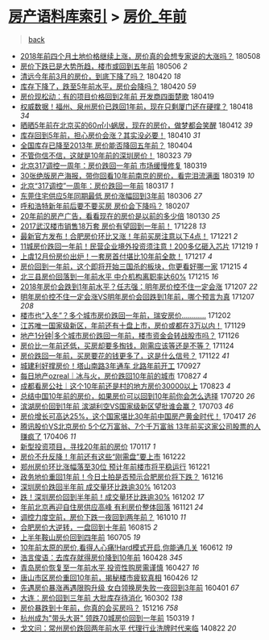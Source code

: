 [房产语料库索引](../../README.md)  > [房价_年前](房价_年前.md)
====
> [back](../README.md)

- [2018年前四个月土地价格继续上涨，房价真的会想专家说的大涨吗？](http://jkwz.applinzi.com/ittc/7100450335854429191.html#2018%E5%B9%B4%E5%89%8D%E5%9B%9B%E4%B8%AA%E6%9C%88%E5%9C%9F%E5%9C%B0%E4%BB%B7%E6%A0%BC%E7%BB%A7%E7%BB%AD%E4%B8%8A%E6%B6%A8%EF%BC%8C%E6%88%BF%E4%BB%B7%E7%9C%9F%E7%9A%84%E4%BC%9A%E6%83%B3%E4%B8%93%E5%AE%B6%E8%AF%B4%E7%9A%84%E5%A4%A7%E6%B6%A8%E5%90%97%EF%BC%9F) 180508  
- [房价下跌已是大势所趋，楼市或回到五年前](http://jkwz.applinzi.com/ittc/7098177285805048849.html#%E6%88%BF%E4%BB%B7%E4%B8%8B%E8%B7%8C%E5%B7%B2%E6%98%AF%E5%A4%A7%E5%8A%BF%E6%89%80%E8%B6%8B%EF%BC%8C%E6%A5%BC%E5%B8%82%E6%88%96%E5%9B%9E%E5%88%B0%E4%BA%94%E5%B9%B4%E5%89%8D) 180506 *2* 
- [清远今年前3月的房价，到底下降了吗？](http://jkwz.applinzi.com/ittc/7094173744765600778.html#%E6%B8%85%E8%BF%9C%E4%BB%8A%E5%B9%B4%E5%89%8D3%E6%9C%88%E7%9A%84%E6%88%BF%E4%BB%B7%EF%BC%8C%E5%88%B0%E5%BA%95%E4%B8%8B%E9%99%8D%E4%BA%86%E5%90%97%EF%BC%9F) 180420 *18* 
- [库存下降了，跌至5年前水平，房价会降吗？](http://jkwz.applinzi.com/ittc/7093976694866314256.html#%E5%BA%93%E5%AD%98%E4%B8%8B%E9%99%8D%E4%BA%86%EF%BC%8C%E8%B7%8C%E8%87%B35%E5%B9%B4%E5%89%8D%E6%B0%B4%E5%B9%B3%EF%BC%8C%E6%88%BF%E4%BB%B7%E4%BC%9A%E9%99%8D%E5%90%97%EF%BC%9F) 180420 *59* 
- [房价现松动：有的项目价格回到2年前 开发商四面楚歌](http://jkwz.applinzi.com/ittc/7093737181652976657.html#%E6%88%BF%E4%BB%B7%E7%8E%B0%E6%9D%BE%E5%8A%A8%EF%BC%9A%E6%9C%89%E7%9A%84%E9%A1%B9%E7%9B%AE%E4%BB%B7%E6%A0%BC%E5%9B%9E%E5%88%B02%E5%B9%B4%E5%89%8D+%E5%BC%80%E5%8F%91%E5%95%86%E5%9B%9B%E9%9D%A2%E6%A5%9A%E6%AD%8C) 180419  
- [权威数据！福州、泉州房价已跌回1年前，现在只剩厦门还在硬撑？](http://jkwz.applinzi.com/ittc/7093376461518144522.html#%E6%9D%83%E5%A8%81%E6%95%B0%E6%8D%AE%EF%BC%81%E7%A6%8F%E5%B7%9E%E3%80%81%E6%B3%89%E5%B7%9E%E6%88%BF%E4%BB%B7%E5%B7%B2%E8%B7%8C%E5%9B%9E1%E5%B9%B4%E5%89%8D%EF%BC%8C%E7%8E%B0%E5%9C%A8%E5%8F%AA%E5%89%A9%E5%8E%A6%E9%97%A8%E8%BF%98%E5%9C%A8%E7%A1%AC%E6%92%91%EF%BC%9F) 180418 *34* 
- [晒晒5年前在北京买的60㎡小蜗居，现在的房价，做梦都会笑醒](http://jkwz.applinzi.com/ittc/7091113264601891846.html#%E6%99%92%E6%99%925%E5%B9%B4%E5%89%8D%E5%9C%A8%E5%8C%97%E4%BA%AC%E4%B9%B0%E7%9A%8460%E3%8E%A1%E5%B0%8F%E8%9C%97%E5%B1%85%EF%BC%8C%E7%8E%B0%E5%9C%A8%E7%9A%84%E6%88%BF%E4%BB%B7%EF%BC%8C%E5%81%9A%E6%A2%A6%E9%83%BD%E4%BC%9A%E7%AC%91%E9%86%92) 180412 *39* 
- [库存回到5年前，担心房价会涨？其实没必要！](http://jkwz.applinzi.com/ittc/7090282416122102800.html#%E5%BA%93%E5%AD%98%E5%9B%9E%E5%88%B05%E5%B9%B4%E5%89%8D%EF%BC%8C%E6%8B%85%E5%BF%83%E6%88%BF%E4%BB%B7%E4%BC%9A%E6%B6%A8%EF%BC%9F%E5%85%B6%E5%AE%9E%E6%B2%A1%E5%BF%85%E8%A6%81%EF%BC%81) 180410 *31* 
- [全国库存已降至2013年 房价能否降回五年前？](http://jkwz.applinzi.com/ittc/7088065071349761041.html#%E5%85%A8%E5%9B%BD%E5%BA%93%E5%AD%98%E5%B7%B2%E9%99%8D%E8%87%B32013%E5%B9%B4+%E6%88%BF%E4%BB%B7%E8%83%BD%E5%90%A6%E9%99%8D%E5%9B%9E%E4%BA%94%E5%B9%B4%E5%89%8D%EF%BC%9F) 180404  
- [不管你信不信，这就是10年前的深圳房价！](http://jkwz.applinzi.com/ittc/7083701214518969360.html#%E4%B8%8D%E7%AE%A1%E4%BD%A0%E4%BF%A1%E4%B8%8D%E4%BF%A1%EF%BC%8C%E8%BF%99%E5%B0%B1%E6%98%AF10%E5%B9%B4%E5%89%8D%E7%9A%84%E6%B7%B1%E5%9C%B3%E6%88%BF%E4%BB%B7%EF%BC%81) 180323 *79* 
- [北京317调控一周年：房价跌回一年前 市场缓慢修复](http://jkwz.applinzi.com/ittc/7082314016489997318.html#%E5%8C%97%E4%BA%AC317%E8%B0%83%E6%8E%A7%E4%B8%80%E5%91%A8%E5%B9%B4%EF%BC%9A%E6%88%BF%E4%BB%B7%E8%B7%8C%E5%9B%9E%E4%B8%80%E5%B9%B4%E5%89%8D+%E5%B8%82%E5%9C%BA%E7%BC%93%E6%85%A2%E4%BF%AE%E5%A4%8D) 180319  
- [30张绝版房产海报，带你回看10年前南京的房价，看完泪流满面](http://jkwz.applinzi.com/ittc/7082233516136072209.html#30%E5%BC%A0%E7%BB%9D%E7%89%88%E6%88%BF%E4%BA%A7%E6%B5%B7%E6%8A%A5%EF%BC%8C%E5%B8%A6%E4%BD%A0%E5%9B%9E%E7%9C%8B10%E5%B9%B4%E5%89%8D%E5%8D%97%E4%BA%AC%E7%9A%84%E6%88%BF%E4%BB%B7%EF%BC%8C%E7%9C%8B%E5%AE%8C%E6%B3%AA%E6%B5%81%E6%BB%A1%E9%9D%A2) 180319 *10* 
- [北京“317调控”一周年：房价跌回一年前](http://jkwz.applinzi.com/ittc/7081339652634313735.html#%E5%8C%97%E4%BA%AC%E2%80%9C317%E8%B0%83%E6%8E%A7%E2%80%9D%E4%B8%80%E5%91%A8%E5%B9%B4%EF%BC%9A%E6%88%BF%E4%BB%B7%E8%B7%8C%E5%9B%9E%E4%B8%80%E5%B9%B4%E5%89%8D) 180317 *1* 
- [东莞住宅供应5年同期最低 房价涨幅回到3年前](http://jkwz.applinzi.com/ittc/7077280427863966736.html#%E4%B8%9C%E8%8E%9E%E4%BD%8F%E5%AE%85%E4%BE%9B%E5%BA%945%E5%B9%B4%E5%90%8C%E6%9C%9F%E6%9C%80%E4%BD%8E+%E6%88%BF%E4%BB%B7%E6%B6%A8%E5%B9%85%E5%9B%9E%E5%88%B03%E5%B9%B4%E5%89%8D) 180306 *27* 
- [呼和浩特新年前后要不要买房 房价会下降吗？](http://jkwz.applinzi.com/ittc/7067375177568879627.html#%E5%91%BC%E5%92%8C%E6%B5%A9%E7%89%B9%E6%96%B0%E5%B9%B4%E5%89%8D%E5%90%8E%E8%A6%81%E4%B8%8D%E8%A6%81%E4%B9%B0%E6%88%BF+%E6%88%BF%E4%BB%B7%E4%BC%9A%E4%B8%8B%E9%99%8D%E5%90%97%EF%BC%9F) 180207  
- [20年前的房产广告，看看现在的房价是以前的多少倍](http://jkwz.applinzi.com/ittc/7064378268294054918.html#20%E5%B9%B4%E5%89%8D%E7%9A%84%E6%88%BF%E4%BA%A7%E5%B9%BF%E5%91%8A%EF%BC%8C%E7%9C%8B%E7%9C%8B%E7%8E%B0%E5%9C%A8%E7%9A%84%E6%88%BF%E4%BB%B7%E6%98%AF%E4%BB%A5%E5%89%8D%E7%9A%84%E5%A4%9A%E5%B0%91%E5%80%8D) 180130 *25* 
- [2017武汉楼市销售18万套 房价有望回到一年前！](http://jkwz.applinzi.com/ittc/7052118573969851408.html#2017%E6%AD%A6%E6%B1%89%E6%A5%BC%E5%B8%82%E9%94%80%E5%94%AE18%E4%B8%87%E5%A5%97+%E6%88%BF%E4%BB%B7%E6%9C%89%E6%9C%9B%E5%9B%9E%E5%88%B0%E4%B8%80%E5%B9%B4%E5%89%8D%EF%BC%81) 171228 *13* 
- [最新官方发布！合肥房价环比又涨！年前买房注意以下4点！](http://jkwz.applinzi.com/ittc/7049580783738553360.html#%E6%9C%80%E6%96%B0%E5%AE%98%E6%96%B9%E5%8F%91%E5%B8%83%EF%BC%81%E5%90%88%E8%82%A5%E6%88%BF%E4%BB%B7%E7%8E%AF%E6%AF%94%E5%8F%88%E6%B6%A8%EF%BC%81%E5%B9%B4%E5%89%8D%E4%B9%B0%E6%88%BF%E6%B3%A8%E6%84%8F%E4%BB%A5%E4%B8%8B4%E7%82%B9%EF%BC%81) 171221 *2* 
- [11城房价跌回一年前！民营企业境外投资须注意！200多亿砸入芯片](http://jkwz.applinzi.com/ittc/7048677925681890321.html#11%E5%9F%8E%E6%88%BF%E4%BB%B7%E8%B7%8C%E5%9B%9E%E4%B8%80%E5%B9%B4%E5%89%8D%EF%BC%81%E6%B0%91%E8%90%A5%E4%BC%81%E4%B8%9A%E5%A2%83%E5%A4%96%E6%8A%95%E8%B5%84%E9%A1%BB%E6%B3%A8%E6%84%8F%EF%BC%81200%E5%A4%9A%E4%BA%BF%E7%A0%B8%E5%85%A5%E8%8A%AF%E7%89%87) 171219 *1* 
- [上虞12月份房价出炉！一套房首付堪比10年前全款！](http://jkwz.applinzi.com/ittc/7047980050551407633.html#%E4%B8%8A%E8%99%9E12%E6%9C%88%E4%BB%BD%E6%88%BF%E4%BB%B7%E5%87%BA%E7%82%89%EF%BC%81%E4%B8%80%E5%A5%97%E6%88%BF%E9%A6%96%E4%BB%98%E5%A0%AA%E6%AF%9410%E5%B9%B4%E5%89%8D%E5%85%A8%E6%AC%BE%EF%BC%81) 171217 *4* 
- [房价回到一年前，这个即将开始三国杀的板块，你更看好哪一家](http://jkwz.applinzi.com/ittc/7047325936268084241.html#%E6%88%BF%E4%BB%B7%E5%9B%9E%E5%88%B0%E4%B8%80%E5%B9%B4%E5%89%8D%EF%BC%8C%E8%BF%99%E4%B8%AA%E5%8D%B3%E5%B0%86%E5%BC%80%E5%A7%8B%E4%B8%89%E5%9B%BD%E6%9D%80%E7%9A%84%E6%9D%BF%E5%9D%97%EF%BC%8C%E4%BD%A0%E6%9B%B4%E7%9C%8B%E5%A5%BD%E5%93%AA%E4%B8%80%E5%AE%B6) 171215 *4* 
- [北三县房价回落到一年前水平 中介机构离职率达60%](http://jkwz.applinzi.com/ittc/7047198541858997265.html#%E5%8C%97%E4%B8%89%E5%8E%BF%E6%88%BF%E4%BB%B7%E5%9B%9E%E8%90%BD%E5%88%B0%E4%B8%80%E5%B9%B4%E5%89%8D%E6%B0%B4%E5%B9%B3+%E4%B8%AD%E4%BB%8B%E6%9C%BA%E6%9E%84%E7%A6%BB%E8%81%8C%E7%8E%87%E8%BE%BE60%25) 171215 *16* 
- [2018年房价会跌到1年前水平？任志强：明年房价控不住一定会涨](http://jkwz.applinzi.com/ittc/7044388913232217104.html#2018%E5%B9%B4%E6%88%BF%E4%BB%B7%E4%BC%9A%E8%B7%8C%E5%88%B01%E5%B9%B4%E5%89%8D%E6%B0%B4%E5%B9%B3%EF%BC%9F%E4%BB%BB%E5%BF%97%E5%BC%BA%EF%BC%9A%E6%98%8E%E5%B9%B4%E6%88%BF%E4%BB%B7%E6%8E%A7%E4%B8%8D%E4%BD%8F%E4%B8%80%E5%AE%9A%E4%BC%9A%E6%B6%A8) 171207 *22* 
- [明年房价控不住一定会涨VS明年房价会回跌到1年前，哪个预言为真](http://jkwz.applinzi.com/ittc/7044388913202873360.html#%E6%98%8E%E5%B9%B4%E6%88%BF%E4%BB%B7%E6%8E%A7%E4%B8%8D%E4%BD%8F%E4%B8%80%E5%AE%9A%E4%BC%9A%E6%B6%A8VS%E6%98%8E%E5%B9%B4%E6%88%BF%E4%BB%B7%E4%BC%9A%E5%9B%9E%E8%B7%8C%E5%88%B01%E5%B9%B4%E5%89%8D%EF%BC%8C%E5%93%AA%E4%B8%AA%E9%A2%84%E8%A8%80%E4%B8%BA%E7%9C%9F) 171207 *208* 
- [楼市也“入冬”？多个城市房价跌回一年前，瑞安房价…………](http://jkwz.applinzi.com/ittc/7042515361667220497.html#%E6%A5%BC%E5%B8%82%E4%B9%9F%E2%80%9C%E5%85%A5%E5%86%AC%E2%80%9D%EF%BC%9F%E5%A4%9A%E4%B8%AA%E5%9F%8E%E5%B8%82%E6%88%BF%E4%BB%B7%E8%B7%8C%E5%9B%9E%E4%B8%80%E5%B9%B4%E5%89%8D%EF%BC%8C%E7%91%9E%E5%AE%89%E6%88%BF%E4%BB%B7%E2%80%A6%E2%80%A6%E2%80%A6%E2%80%A6) 171202  
- [江苏唯一国家级新区，年前还有十盘上市，房价或都在3万以内！](http://jkwz.applinzi.com/ittc/7041321447438418961.html#%E6%B1%9F%E8%8B%8F%E5%94%AF%E4%B8%80%E5%9B%BD%E5%AE%B6%E7%BA%A7%E6%96%B0%E5%8C%BA%EF%BC%8C%E5%B9%B4%E5%89%8D%E8%BF%98%E6%9C%89%E5%8D%81%E7%9B%98%E4%B8%8A%E5%B8%82%EF%BC%8C%E6%88%BF%E4%BB%B7%E6%88%96%E9%83%BD%E5%9C%A83%E4%B8%87%E4%BB%A5%E5%86%85%EF%BC%81) 171129  
- [地产1分钟|多个城市房价跌回一年前，楼市资金会转战股市吗？](http://jkwz.applinzi.com/ittc/7040354533463557137.html#%E5%9C%B0%E4%BA%A71%E5%88%86%E9%92%9F%7C%E5%A4%9A%E4%B8%AA%E5%9F%8E%E5%B8%82%E6%88%BF%E4%BB%B7%E8%B7%8C%E5%9B%9E%E4%B8%80%E5%B9%B4%E5%89%8D%EF%BC%8C%E6%A5%BC%E5%B8%82%E8%B5%84%E9%87%91%E4%BC%9A%E8%BD%AC%E6%88%98%E8%82%A1%E5%B8%82%E5%90%97%EF%BC%9F) 171126  
- [房价比一年前还低，买房却要多掏钱，刚需应该等还是不等？](http://jkwz.applinzi.com/ittc/7039616664923014161.html#%E6%88%BF%E4%BB%B7%E6%AF%94%E4%B8%80%E5%B9%B4%E5%89%8D%E8%BF%98%E4%BD%8E%EF%BC%8C%E4%B9%B0%E6%88%BF%E5%8D%B4%E8%A6%81%E5%A4%9A%E6%8E%8F%E9%92%B1%EF%BC%8C%E5%88%9A%E9%9C%80%E5%BA%94%E8%AF%A5%E7%AD%89%E8%BF%98%E6%98%AF%E4%B8%8D%E7%AD%89%EF%BC%9F) 171124  
- [房价跌回一年前，买房要花的钱更多了，这是什么信号？](http://jkwz.applinzi.com/ittc/7038718720162137105.html#%E6%88%BF%E4%BB%B7%E8%B7%8C%E5%9B%9E%E4%B8%80%E5%B9%B4%E5%89%8D%EF%BC%8C%E4%B9%B0%E6%88%BF%E8%A6%81%E8%8A%B1%E7%9A%84%E9%92%B1%E6%9B%B4%E5%A4%9A%E4%BA%86%EF%BC%8C%E8%BF%99%E6%98%AF%E4%BB%80%E4%B9%88%E4%BF%A1%E5%8F%B7%EF%BC%9F) 171122 *41* 
- [城建利好撑房价！塔山南路3年通车 北路年前开工](http://jkwz.applinzi.com/ittc/7018038356850770960.html#%E5%9F%8E%E5%BB%BA%E5%88%A9%E5%A5%BD%E6%92%91%E6%88%BF%E4%BB%B7%EF%BC%81%E5%A1%94%E5%B1%B1%E5%8D%97%E8%B7%AF3%E5%B9%B4%E9%80%9A%E8%BD%A6+%E5%8C%97%E8%B7%AF%E5%B9%B4%E5%89%8D%E5%BC%80%E5%B7%A5) 170927  
- [每日地产ozreal｜冰与火，房价跌回10年前的城市](http://jkwz.applinzi.com/ittc/7006601228526814225.html#%E6%AF%8F%E6%97%A5%E5%9C%B0%E4%BA%A7ozreal%EF%BD%9C%E5%86%B0%E4%B8%8E%E7%81%AB%EF%BC%8C%E6%88%BF%E4%BB%B7%E8%B7%8C%E5%9B%9E10%E5%B9%B4%E5%89%8D%E7%9A%84%E5%9F%8E%E5%B8%82) 170827 *4* 
- [成都看房公社｜这个10年前还是村的地方房价30000以上](http://jkwz.applinzi.com/ittc/7004930833541235728.html#%E6%88%90%E9%83%BD%E7%9C%8B%E6%88%BF%E5%85%AC%E7%A4%BE%EF%BD%9C%E8%BF%99%E4%B8%AA10%E5%B9%B4%E5%89%8D%E8%BF%98%E6%98%AF%E6%9D%91%E7%9A%84%E5%9C%B0%E6%96%B9%E6%88%BF%E4%BB%B730000%E4%BB%A5%E4%B8%8A) 170823 *4* 
- [总结中国10年前的房价，如果房价可以回到10年前你会怎么选择](http://jkwz.applinzi.com/ittc/6992147949654901777.html#%E6%80%BB%E7%BB%93%E4%B8%AD%E5%9B%BD10%E5%B9%B4%E5%89%8D%E7%9A%84%E6%88%BF%E4%BB%B7%EF%BC%8C%E5%A6%82%E6%9E%9C%E6%88%BF%E4%BB%B7%E5%8F%AF%E4%BB%A5%E5%9B%9E%E5%88%B010%E5%B9%B4%E5%89%8D%E4%BD%A0%E4%BC%9A%E6%80%8E%E4%B9%88%E9%80%89%E6%8B%A9) 170720 *26* 
- [滨湖房价回到1年前 滨湖利空VS国家级新区望批谁会赢？](http://jkwz.applinzi.com/ittc/6986129203878429701.html#%E6%BB%A8%E6%B9%96%E6%88%BF%E4%BB%B7%E5%9B%9E%E5%88%B01%E5%B9%B4%E5%89%8D+%E6%BB%A8%E6%B9%96%E5%88%A9%E7%A9%BAVS%E5%9B%BD%E5%AE%B6%E7%BA%A7%E6%96%B0%E5%8C%BA%E6%9C%9B%E6%89%B9%E8%B0%81%E4%BC%9A%E8%B5%A2%EF%BC%9F) 170703 *46* 
- [房价增长可高达25%，这个国家堪比30年前中国房产黄金时代！](http://jkwz.applinzi.com/ittc/6957424731744633860.html#%E6%88%BF%E4%BB%B7%E5%A2%9E%E9%95%BF%E5%8F%AF%E9%AB%98%E8%BE%BE25%25%EF%BC%8C%E8%BF%99%E4%B8%AA%E5%9B%BD%E5%AE%B6%E5%A0%AA%E6%AF%9430%E5%B9%B4%E5%89%8D%E4%B8%AD%E5%9B%BD%E6%88%BF%E4%BA%A7%E9%BB%84%E9%87%91%E6%97%B6%E4%BB%A3%EF%BC%81) 170417 *26* 
- [腾讯股价VS北京房价 5个亿万富翁、7个千万富翁 13年前买这家公司股票的人赚疯了](http://jkwz.applinzi.com/ittc/6953450698367828996.html#%E8%85%BE%E8%AE%AF%E8%82%A1%E4%BB%B7VS%E5%8C%97%E4%BA%AC%E6%88%BF%E4%BB%B7+5%E4%B8%AA%E4%BA%BF%E4%B8%87%E5%AF%8C%E7%BF%81%E3%80%817%E4%B8%AA%E5%8D%83%E4%B8%87%E5%AF%8C%E7%BF%81+13%E5%B9%B4%E5%89%8D%E4%B9%B0%E8%BF%99%E5%AE%B6%E5%85%AC%E5%8F%B8%E8%82%A1%E7%A5%A8%E7%9A%84%E4%BA%BA%E8%B5%9A%E7%96%AF%E4%BA%86) 170406 *11* 
- [新型投资项目，寻找20年前的房价](http://jkwz.applinzi.com/ittc/6924107772202583045.html#%E6%96%B0%E5%9E%8B%E6%8A%95%E8%B5%84%E9%A1%B9%E7%9B%AE%EF%BC%8C%E5%AF%BB%E6%89%BE20%E5%B9%B4%E5%89%8D%E7%9A%84%E6%88%BF%E4%BB%B7) 170117 *1* 
- [房价不升反降！年前还有这些“刚需盘”要上市](http://jkwz.applinzi.com/ittc/6914504435777930244.html#%E6%88%BF%E4%BB%B7%E4%B8%8D%E5%8D%87%E5%8F%8D%E9%99%8D%EF%BC%81%E5%B9%B4%E5%89%8D%E8%BF%98%E6%9C%89%E8%BF%99%E4%BA%9B%E2%80%9C%E5%88%9A%E9%9C%80%E7%9B%98%E2%80%9D%E8%A6%81%E4%B8%8A%E5%B8%82) 161222  
- [郑州房价环比涨幅落至30位 预计年前楼市将平稳运行](http://jkwz.applinzi.com/ittc/6914036299832230916.html#%E9%83%91%E5%B7%9E%E6%88%BF%E4%BB%B7%E7%8E%AF%E6%AF%94%E6%B6%A8%E5%B9%85%E8%90%BD%E8%87%B330%E4%BD%8D+%E9%A2%84%E8%AE%A1%E5%B9%B4%E5%89%8D%E6%A5%BC%E5%B8%82%E5%B0%86%E5%B9%B3%E7%A8%B3%E8%BF%90%E8%A1%8C) 161221  
- [政务地价重回1年前！今日土拍是否预示合肥房价将下跌？](http://jkwz.applinzi.com/ittc/6912335786665313284.html#%E6%94%BF%E5%8A%A1%E5%9C%B0%E4%BB%B7%E9%87%8D%E5%9B%9E1%E5%B9%B4%E5%89%8D%EF%BC%81%E4%BB%8A%E6%97%A5%E5%9C%9F%E6%8B%8D%E6%98%AF%E5%90%A6%E9%A2%84%E7%A4%BA%E5%90%88%E8%82%A5%E6%88%BF%E4%BB%B7%E5%B0%86%E4%B8%8B%E8%B7%8C%EF%BC%9F) 161216  
- [深圳房价跌回半年前 成交量环比跌逾30%](http://jkwz.applinzi.com/ittc/6907329300285359109.html#%E6%B7%B1%E5%9C%B3%E6%88%BF%E4%BB%B7%E8%B7%8C%E5%9B%9E%E5%8D%8A%E5%B9%B4%E5%89%8D+%E6%88%90%E4%BA%A4%E9%87%8F%E7%8E%AF%E6%AF%94%E8%B7%8C%E9%80%BE30%25) 161203  
- [跌！深圳房价回到半年前！成交量环比跌逾30%](http://jkwz.applinzi.com/ittc/6907049773583827972.html#%E8%B7%8C%EF%BC%81%E6%B7%B1%E5%9C%B3%E6%88%BF%E4%BB%B7%E5%9B%9E%E5%88%B0%E5%8D%8A%E5%B9%B4%E5%89%8D%EF%BC%81%E6%88%90%E4%BA%A4%E9%87%8F%E7%8E%AF%E6%AF%94%E8%B7%8C%E9%80%BE30%25) 161202 *17* 
- [年前北京再迎自住房供应高峰 有利房价整体回落](http://jkwz.applinzi.com/ittc/6902903115652531204.html#%E5%B9%B4%E5%89%8D%E5%8C%97%E4%BA%AC%E5%86%8D%E8%BF%8E%E8%87%AA%E4%BD%8F%E6%88%BF%E4%BE%9B%E5%BA%94%E9%AB%98%E5%B3%B0+%E6%9C%89%E5%88%A9%E6%88%BF%E4%BB%B7%E6%95%B4%E4%BD%93%E5%9B%9E%E8%90%BD) 161121 *24* 
- [调控力度空前，房价下跌一夜回到两年前？](http://jkwz.applinzi.com/ittc/6887352889713886212.html#%E8%B0%83%E6%8E%A7%E5%8A%9B%E5%BA%A6%E7%A9%BA%E5%89%8D%EF%BC%8C%E6%88%BF%E4%BB%B7%E4%B8%8B%E8%B7%8C%E4%B8%80%E5%A4%9C%E5%9B%9E%E5%88%B0%E4%B8%A4%E5%B9%B4%E5%89%8D%EF%BC%9F) 161010 *11* 
- [合肥房价大逆转，一盘回到十年前](http://jkwz.applinzi.com/ittc/6866576532025377797.html#%E5%90%88%E8%82%A5%E6%88%BF%E4%BB%B7%E5%A4%A7%E9%80%86%E8%BD%AC%EF%BC%8C%E4%B8%80%E7%9B%98%E5%9B%9E%E5%88%B0%E5%8D%81%E5%B9%B4%E5%89%8D) 160815 *2* 
- [上半年鞍山房价回到四年前](http://jkwz.applinzi.com/ittc/6851381736075953156.html#%E4%B8%8A%E5%8D%8A%E5%B9%B4%E9%9E%8D%E5%B1%B1%E6%88%BF%E4%BB%B7%E5%9B%9E%E5%88%B0%E5%9B%9B%E5%B9%B4%E5%89%8D) 160705 *19* 
- [10年前太原的房价,看得人心痛!Hard模式开启,你能通几关](http://jkwz.applinzi.com/ittc/6842770509607207941.html#10%E5%B9%B4%E5%89%8D%E5%A4%AA%E5%8E%9F%E7%9A%84%E6%88%BF%E4%BB%B7%2C%E7%9C%8B%E5%BE%97%E4%BA%BA%E5%BF%83%E7%97%9B%21Hard%E6%A8%A1%E5%BC%8F%E5%BC%80%E5%90%AF%2C%E4%BD%A0%E8%83%BD%E9%80%9A%E5%87%A0%E5%85%B3) 160612 *19* 
- [浩言俊语：去库存就得房价降到10年前](http://jkwz.applinzi.com/ittc/6826014512473703428.html#%E6%B5%A9%E8%A8%80%E4%BF%8A%E8%AF%AD%EF%BC%9A%E5%8E%BB%E5%BA%93%E5%AD%98%E5%B0%B1%E5%BE%97%E6%88%BF%E4%BB%B7%E9%99%8D%E5%88%B010%E5%B9%B4%E5%89%8D) 160428 *345* 
- [青岛房价恢复至一年前水平 投资性购房需谨慎](http://jkwz.applinzi.com/ittc/6825883714110096389.html#%E9%9D%92%E5%B2%9B%E6%88%BF%E4%BB%B7%E6%81%A2%E5%A4%8D%E8%87%B3%E4%B8%80%E5%B9%B4%E5%89%8D%E6%B0%B4%E5%B9%B3+%E6%8A%95%E8%B5%84%E6%80%A7%E8%B4%AD%E6%88%BF%E9%9C%80%E8%B0%A8%E6%85%8E) 160427 *16* 
- [唐山市区房价重回10年前，揭秘楼市疲软真相](http://jkwz.applinzi.com/ittc/6825515990020260869.html#%E5%94%90%E5%B1%B1%E5%B8%82%E5%8C%BA%E6%88%BF%E4%BB%B7%E9%87%8D%E5%9B%9E10%E5%B9%B4%E5%89%8D%EF%BC%8C%E6%8F%AD%E7%A7%98%E6%A5%BC%E5%B8%82%E7%96%B2%E8%BD%AF%E7%9C%9F%E7%9B%B8) 160426 *12* 
- [先遇房价暴涨再遇限购升级 女白领换房失败一夜回到3年前](http://jkwz.applinzi.com/ittc/6816193640703460356.html#%E5%85%88%E9%81%87%E6%88%BF%E4%BB%B7%E6%9A%B4%E6%B6%A8%E5%86%8D%E9%81%87%E9%99%90%E8%B4%AD%E5%8D%87%E7%BA%A7+%E5%A5%B3%E7%99%BD%E9%A2%86%E6%8D%A2%E6%88%BF%E5%A4%B1%E8%B4%A5%E4%B8%80%E5%A4%9C%E5%9B%9E%E5%88%B03%E5%B9%B4%E5%89%8D) 160401 *67* 
- [大连：房价回到三年前 大批库存待消化](http://jkwz.applinzi.com/ittc/6804950787885106181.html#%E5%A4%A7%E8%BF%9E%EF%BC%9A%E6%88%BF%E4%BB%B7%E5%9B%9E%E5%88%B0%E4%B8%89%E5%B9%B4%E5%89%8D+%E5%A4%A7%E6%89%B9%E5%BA%93%E5%AD%98%E5%BE%85%E6%B6%88%E5%8C%96) 160302 *138* 
- [房价暴跌到十年前，你真的会买房吗？](http://jkwz.applinzi.com/ittc/6776379207508820997.html#%E6%88%BF%E4%BB%B7%E6%9A%B4%E8%B7%8C%E5%88%B0%E5%8D%81%E5%B9%B4%E5%89%8D%EF%BC%8C%E4%BD%A0%E7%9C%9F%E7%9A%84%E4%BC%9A%E4%B9%B0%E6%88%BF%E5%90%97%EF%BC%9F) 151216 *758* 
- [杭州成为&quot;带头大哥&quot; 领跌70城房价回到一年前](http://jkwz.applinzi.com/ittc/547650611398076385.html#%E6%9D%AD%E5%B7%9E%E6%88%90%E4%B8%BA%26quot%3B%E5%B8%A6%E5%A4%B4%E5%A4%A7%E5%93%A5%26quot%3B+%E9%A2%86%E8%B7%8C70%E5%9F%8E%E6%88%BF%E4%BB%B7%E5%9B%9E%E5%88%B0%E4%B8%80%E5%B9%B4%E5%89%8D) 150319 *1* 
- [戈文问：常州房价跌回两年前水平 代理行业洗牌时代来临](http://jkwz.applinzi.com/ittc/547650611372494122.html#%E6%88%88%E6%96%87%E9%97%AE%EF%BC%9A%E5%B8%B8%E5%B7%9E%E6%88%BF%E4%BB%B7%E8%B7%8C%E5%9B%9E%E4%B8%A4%E5%B9%B4%E5%89%8D%E6%B0%B4%E5%B9%B3+%E4%BB%A3%E7%90%86%E8%A1%8C%E4%B8%9A%E6%B4%97%E7%89%8C%E6%97%B6%E4%BB%A3%E6%9D%A5%E4%B8%B4) 140822 *20* 
